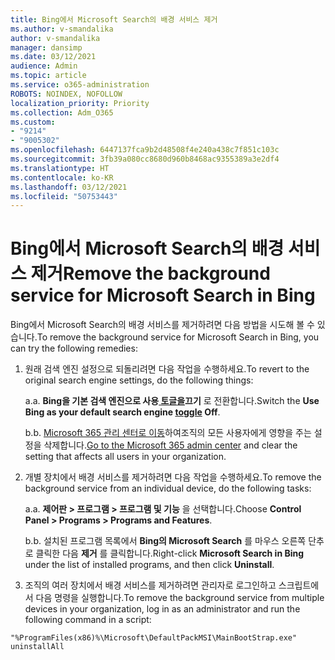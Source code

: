 ```yaml
---
title: Bing에서 Microsoft Search의 배경 서비스 제거
ms.author: v-smandalika
author: v-smandalika
manager: dansimp
ms.date: 03/12/2021
audience: Admin
ms.topic: article
ms.service: o365-administration
ROBOTS: NOINDEX, NOFOLLOW
localization_priority: Priority
ms.collection: Adm_O365
ms.custom:
- "9214"
- "9005302"
ms.openlocfilehash: 6447137fca9b2d48508f4e240a438c7f851c103c
ms.sourcegitcommit: 3fb39a080cc8680d960b8468ac9355389a3e2df4
ms.translationtype: HT
ms.contentlocale: ko-KR
ms.lasthandoff: 03/12/2021
ms.locfileid: "50753443"
---
```

# <a name="remove-the-background-service-for-microsoft-search-in-bing"></a><span data-ttu-id="8e85d-102">Bing에서 Microsoft Search의 배경 서비스 제거</span><span class="sxs-lookup"><span data-stu-id="8e85d-102">Remove the background service for Microsoft Search in Bing</span></span>

<span data-ttu-id="8e85d-103">Bing에서 Microsoft Search의 배경 서비스를 제거하려면 다음 방법을 시도해 볼 수 있습니다.</span><span class="sxs-lookup"><span data-stu-id="8e85d-103">To remove the background service for Microsoft Search in Bing, you can try the following remedies:</span></span>

1. <span data-ttu-id="8e85d-104">원래 검색 엔진 설정으로 되돌리려면 다음 작업을 수행하세요.</span><span class="sxs-lookup"><span data-stu-id="8e85d-104">To revert to the original search engine settings, do the following things:</span></span>

    <span data-ttu-id="8e85d-105">a.</span><span class="sxs-lookup"><span data-stu-id="8e85d-105">a.</span></span> <span data-ttu-id="8e85d-106">**Bing을 기본 검색 엔진으로 사용[ 토글을](https://docs.microsoft.com/deployoffice/microsoft-search-bing#change-whether-bing-is-the-default-search-engine-for-google-chrome)끄기** 로 전환합니다.</span><span class="sxs-lookup"><span data-stu-id="8e85d-106">Switch the **Use Bing as your default search engine [toggle](https://docs.microsoft.com/deployoffice/microsoft-search-bing#change-whether-bing-is-the-default-search-engine-for-google-chrome) Off**.</span></span>

    <span data-ttu-id="8e85d-107">b.</span><span class="sxs-lookup"><span data-stu-id="8e85d-107">b.</span></span> <span data-ttu-id="8e85d-108">[Microsoft 365 관리 센터로 이동](https://docs.microsoft.com/deployoffice/microsoft-search-bing#configure-the-setting-in-the-microsoft-365-admin-center-to-allow-the-extension-to-be-installed)하여조직의 모든 사용자에게 영향을 주는 설정을 삭제합니다.</span><span class="sxs-lookup"><span data-stu-id="8e85d-108">[Go to the Microsoft 365 admin center](https://docs.microsoft.com/deployoffice/microsoft-search-bing#configure-the-setting-in-the-microsoft-365-admin-center-to-allow-the-extension-to-be-installed) and clear the setting that affects all users in your organization.</span></span>

2. <span data-ttu-id="8e85d-109">개별 장치에서 배경 서비스를 제거하려면 다음 작업을 수행하세요.</span><span class="sxs-lookup"><span data-stu-id="8e85d-109">To remove the background service from an individual device, do the following tasks:</span></span>

    <span data-ttu-id="8e85d-110">a.</span><span class="sxs-lookup"><span data-stu-id="8e85d-110">a.</span></span> <span data-ttu-id="8e85d-111">**제어판 > 프로그램 > 프로그램 및 기능** 을 선택합니다.</span><span class="sxs-lookup"><span data-stu-id="8e85d-111">Choose **Control Panel > Programs > Programs and Features**.</span></span>

    <span data-ttu-id="8e85d-112">b.</span><span class="sxs-lookup"><span data-stu-id="8e85d-112">b.</span></span> <span data-ttu-id="8e85d-113">설치된 프로그램 목록에서 **Bing의 Microsoft Search** 를 마우스 오른쪽 단추로 클릭한 다음 **제거** 를 클릭합니다.</span><span class="sxs-lookup"><span data-stu-id="8e85d-113">Right-click **Microsoft Search in Bing** under the list of installed programs, and then click **Uninstall**.</span></span>

3. <span data-ttu-id="8e85d-114">조직의 여러 장치에서 배경 서비스를 제거하려면 관리자로 로그인하고 스크립트에서 다음 명령을 실행합니다.</span><span class="sxs-lookup"><span data-stu-id="8e85d-114">To remove the background service from multiple devices in your organization, log in as an administrator and run the following command in a script:</span></span> 

`"%ProgramFiles(x86)%\Microsoft\DefaultPackMSI\MainBootStrap.exe" uninstallAll`
